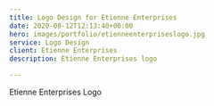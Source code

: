 ```yaml
---
title: Logo Design for Etienne Enterprises
date: 2020-08-12T12:13:40+00:00
hero: images/portfolio/etienneenterpriseslogo.jpg
service: Logo Design
client: Etienne Enterprises
description: Etienne Enterprises logo

---
```

Etienne Enterprises Logo
